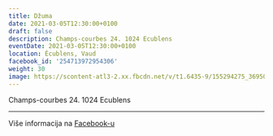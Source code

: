 ```yaml
---
title: Džuma
date: 2021-03-05T12:30:00+0100
draft: false
description: Champs-courbes 24. 1024 Ecublens
eventDate: 2021-03-05T12:30:00+0100
location: Écublens, Vaud
facebook_id: '254713972954306'
weight: 30
image: https://scontent-atl3-2.xx.fbcdn.net/v/t1.6435-9/155294275_3695079563921169_4909597834044538694_n.jpg?_nc_cat=101&ccb=1-7&_nc_sid=9e60e4&_nc_eui2=AeG8UClbWf29AU_nXjdq3EWH_4HHzzV0GSb_gcfPNXQZJh84GYNGo4_Z5Cn5-iLlSDRJM0isnap6RFoid72tsV9o&_nc_ohc=Xk0dK1n7uM0Q7kNvwFZXknu&_nc_oc=AdkXKBnJp1MN96xAQ2Ns0p7sOk_v0b4EDTu3LAt8Z-Ha0DqqK9XPxb1soL9yCQo-wSk&_nc_zt=23&_nc_ht=scontent-atl3-2.xx&edm=ABTKTjYEAAAA&_nc_gid=xyTM3-PIXHrqWZhwHC0RqQ&oh=00_AfEkLA63SFnZLWwiTBtHWwbr4V1pMvwOE_quLH3nUyIT5Q&oe=683C531B
---
```


Champs-courbes 24. 1024 Ecublens

---

Više informacija na [Facebook-u](https://facebook.com/events/254713972954306)